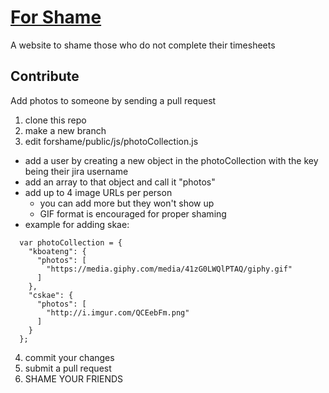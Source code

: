 # [For Shame](http://www.forsha.me/)
A website to shame those who do not complete their timesheets

## Contribute
Add photos to someone by sending a pull request

1. clone this repo
2. make a new branch
3. edit forshame/public/js/photoCollection.js
  * add a user by creating a new object in the photoCollection with the key being their jira username
  * add an array to that object and call it "photos"
  * add up to 4 image URLs per person
    * you can add more but they won't show up
    * GIF format is encouraged for proper shaming
  * example for adding skae: 
  ```
    var photoCollection = {
      "kboateng": {
        "photos": [
          "https://media.giphy.com/media/41zG0LWQlPTAQ/giphy.gif"
        ]
      },
      "cskae": {
        "photos": [
          "http://i.imgur.com/QCEebFm.png"
        ]
      }
    };
  ```
4. commit your changes
5. submit a pull request
6. SHAME YOUR FRIENDS
